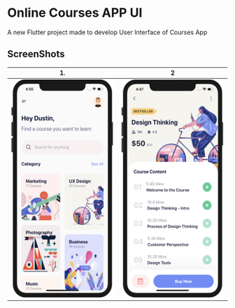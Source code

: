 # Online Courses APP UI

A new Flutter project made to develop User Interface of Courses App 

## ScreenShots

|                   1.                      |                       2                        |
| :---------------------------------------: | :--------------------------------------------: |
| <img src="/HomeScreen.png" height="500em"/>   | <img src="/DetailsScreen.png" height="500em"/> |
